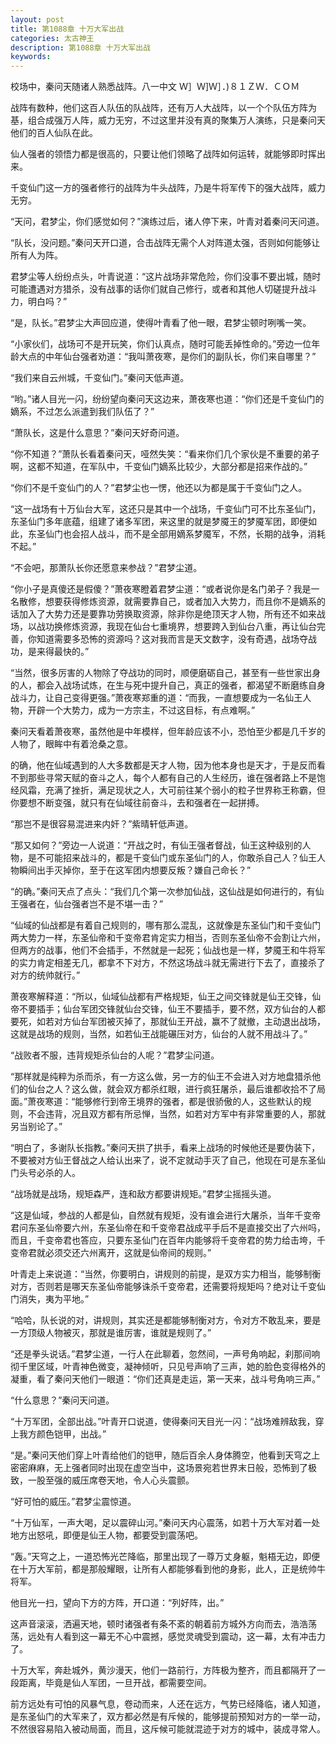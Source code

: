 ```yaml
---
layout: post
title: 第1088章 十万大军出战
categories: 太古神王
description: 第1088章 十万大军出战
keywords:
---
```


校场中，秦问天随诸人熟悉战阵。八一中文  Ｗ］Ｗ]Ｗ］．)８１ＺＷ．ＣＯＭ

战阵有数种，他们这百人队伍的队战阵，还有万人大战阵，以一个个队伍方阵为基，组合成强万人阵，威力无穷，不过这里并没有真的聚集万人演练，只是秦问天他们的百人仙队在此。

仙人强者的领悟力都是很高的，只要让他们领略了战阵如何运转，就能够即时挥出来。

千变仙门这一方的强者修行的战阵为牛头战阵，乃是牛将军传下的强大战阵，威力无穷。

“天问，君梦尘，你们感觉如何？”演练过后，诸人停下来，叶青对着秦问天问道。

“队长，没问题。”秦问天开口道，合击战阵无需个人对阵道太强，否则如何能够让所有人为阵。

君梦尘等人纷纷点头，叶青说道：“这片战场非常危险，你们没事不要出城，随时可能遭遇对方猎杀，没有战事的话你们就自己修行，或者和其他人切磋提升战斗力，明白吗？”

“是，队长。”君梦尘大声回应道，使得叶青看了他一眼，君梦尘顿时咧嘴一笑。

“小家伙们，战场可不是开玩笑，你们认真点，随时可能丢掉性命的。”旁边一位年龄大点的中年仙台强者劝道：“我叫萧夜寒，是你们的副队长，你们来自哪里？”

“我们来自云州城，千变仙门。”秦问天低声道。

“哟。”诸人目光一闪，纷纷望向秦问天这边来，萧夜寒也道：“你们还是千变仙门的嫡系，不过怎么派遣到我们队伍了？”

“萧队长，这是什么意思？”秦问天好奇问道。

“你不知道？”萧队长看着秦问天，哑然失笑：“看来你们几个家伙是不重要的弟子啊，这都不知道，在军队中，千变仙门嫡系比较少，大部分都是招来作战的。”

“你们不是千变仙门的人？”君梦尘也一愣，他还以为都是属于千变仙门之人。

“这一战场有十万仙台大军，这还只是其中一个战场，千变仙门可不比东圣仙门，东圣仙门多年底蕴，组建了诸多军团，来这里的就是梦魇王的梦魇军团，即便如此，东圣仙门也会招人战斗，而不是全部用嫡系梦魇军，不然，长期的战争，消耗不起。”

“不会吧，那萧队长你还愿意来参战？”君梦尘道。

“你小子是真傻还是假傻？”萧夜寒瞪着君梦尘道：“或者说你是名门弟子？我是一名散修，想要获得修炼资源，就需要靠自己，或者加入大势力，而且你不是嫡系的话加入了大势力还是要靠功劳换取资源，除非你是绝顶天才人物，所有还不如来战场，以战功换修炼资源，我现在仙台七重境界，想要跨入到仙台八重，再让仙台完善，你知道需要多恐怖的资源吗？这对我而言是天文数字，没有奇遇，战场夺战功，是来得最快的。”

“当然，很多厉害的人物除了夺战功的同时，顺便磨砺自己，甚至有一些世家出身的人，都会入战场试炼，在生与死中提升自己，真正的强者，都渴望不断磨练自身战斗力，让自己变得更强。”萧夜寒郑重的道：“而我，一直想要成为一名仙王人物，开辟一个大势力，成为一方宗主，不过这目标，有点难啊。”

秦问天看着萧夜寒，虽然他是中年模样，但年龄应该不小，恐怕至少都是几千岁的人物了，眼眸中有着沧桑之意。

的确，他在仙域遇到的人大多数都是天才人物，因为他本身也是天才，于是反而看不到那些寻常天赋的奋斗之人，每个人都有自己的人生经历，谁在强者路上不是饱经风霜，充满了挫折，满足现状之人，大可前往某个弱小的粒子世界称王称霸，但你要想不断变强，就只有在仙域往前奋斗，去和强者在一起拼搏。

“那岂不是很容易混进来内奸？”紫晴轩低声道。

“那又如何？”旁边一人说道：“开战之时，有仙王强者督战，仙王这种级别的人物，是不可能招来战斗的，都是千变仙门或东圣仙门的人，你敢杀自己人？仙王人物瞬间出手灭掉你，至于在这军团内想要反叛？嫌自己命长？”

“的确。”秦问天点了点头：“我们几个第一次参加仙战，这仙战是如何进行的，有仙王强者在，仙台强者岂不是不堪一击？”

“仙域的仙战都是有着自己规则的，哪有那么混乱，这就像是东圣仙门和千变仙门两大势力一样，东圣仙帝和千变帝君肯定实力相当，否则东圣仙帝不会割让六州，但两方的战事，他们不会插手，不然就是一起死；仙战也是一样，梦魇王和牛将军的实力肯定相差无几，都拿不下对方，不然这场战斗就无需进行下去了，直接杀了对方的统帅就行。”

萧夜寒解释道：“所以，仙域仙战都有严格规矩，仙王之间交锋就是仙王交锋，仙帝不要插手；仙台军团交锋就仙台交锋，仙王不要插手，要不然，双方仙台的人都要死，如若对方仙台军团被灭掉了，那就仙王开战，赢不了就撤，主动退出战场，这就是战场的规则，当然，如若仙王战能碾压对方，仙台的人就不用战斗了。”

“战败者不服，违背规矩杀仙台的人呢？”君梦尘问道。

“那样就是纯粹为杀而杀，有一方这么做，另一方的仙王不会进入对方地盘猎杀他们的仙台之人？这么做，就会双方都杀红眼，进行疯狂屠杀，最后谁都收拾不了局面。”萧夜寒道：“能够修行到帝王境界的强者，都是很骄傲的人，这些默认的规则，不会违背，况且双方都有所忌惮，当然，如若对方军中有非常重要的人，那就另当别论了。”

“明白了，多谢队长指教。”秦问天拱了拱手，看来上战场的时候他还是要伪装下，不要被对方仙王督战之人给认出来了，说不定就动手灭了自己，他现在可是东圣仙门头号必杀的人。

“战场就是战场，规矩森严，连和敌方都要讲规矩。”君梦尘摇摇头道。

“这是仙域，参战的人都是仙，自然就有规矩，没有谁会进行大屠杀，当年千变帝君问东圣仙帝要六州，东圣仙帝在和千变帝君战成平手后不是直接交出了六州吗，而且，千变帝君也答应，只要东圣仙门在百年内能够将千变帝君的势力给击垮，千变帝君就必须交还六州离开，这就是仙帝间的规则。”

叶青走上来说道：“当然，你要明白，讲规则的前提，是双方实力相当，能够制衡对方，否则若是哪天东圣仙帝能够诛杀千变帝君，还需要将规矩吗？绝对让千变仙门消失，夷为平地。”

“哈哈，队长说的对，讲规则，其实还是都能够制衡对方，令对方不敢乱来，要是一方顶级人物被灭，那就是谁厉害，谁就是规则了。”

“还是拳头说话。”君梦尘道，一行人在此聊着，忽然间，一声号角响起，刹那间响彻千里区域，叶青神色微变，凝神倾听，只见号声响了三声，她的脸色变得格外的凝重，看了秦问天他们一眼道：“你们还真是走运，第一天来，战斗号角响三声。”

“什么意思？”秦问天问道。

“十万军团，全部出战。”叶青开口说道，使得秦问天目光一闪：“战场难辨敌我，穿上我方颜色铠甲，出战。”

“是。”秦问天他们穿上叶青给他们的铠甲，随后百余人身体腾空，他看到天穹之上密密麻麻，无上强者同时出现在虚空当中，这场景宛若世界末日般，恐怖到了极致，一股至强的威压席卷天地，令人心头震颤。

“好可怕的威压。”君梦尘震惊道。

“十万仙军，一声大喝，足以震碎山河。”秦问天内心震荡，如若十万大军对着一处地方出怒吼，即便是仙王人物，都要受到震荡吧。

“轰。”天穹之上，一道恐怖光芒降临，那里出现了一尊万丈身躯，魁梧无边，即便在十万大军前，都是那般耀眼，让所有人都能够看到他的身影，此人，正是统帅牛将军。

他目光一扫，望向下方的方阵，开口道：“列好阵，出。”

这声音滚滚，洒遍天地，顿时诸强者有条不紊的朝着前方城外方向而去，浩浩荡荡，远处有人看到这一幕无不心中震撼，感觉灵魂受到震动，这一幕，太有冲击力了。

十万大军，奔赴城外，黄沙漫天，他们一路前行，方阵极为整齐，而且都隔开了一段距离，毕竟是仙人军团，一旦开战，都需要空间。

前方远处有可怕的风暴气息，卷动而来，人还在远方，气势已经降临，诸人知道，是东圣仙门的大军来了，双方都必然是有斥候的，能够提前预知对方的一举一动，不然很容易陷入被动局面，而且，这斥候可能就混迹于对方的城中，装成寻常人。
